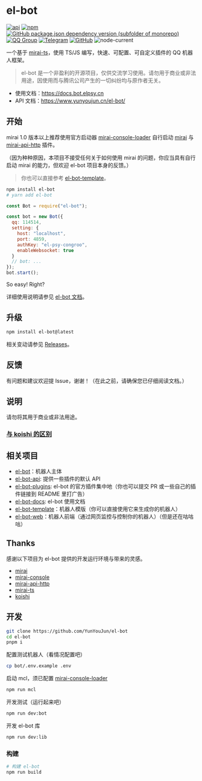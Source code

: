 # el-bot

[![api](https://github.com/YunYouJun/el-bot/workflows/api/badge.svg)](https://www.yunyoujun.cn/el-bot/)
[![npm](https://img.shields.io/npm/v/el-bot?logo=npm)](https://www.npmjs.com/package/el-bot)
[![GitHub package.json dependency version (subfolder of monorepo)](https://img.shields.io/github/package-json/dependency-version/YunYouJun/el-bot/mirai-ts?filename=packages%2Fel-bot%2Fpackage.json&logo=typescript)](https://github.com/YunYouJun/mirai-ts)
[![QQ Group](https://img.shields.io/badge/QQ%20Group-707408530-12B7F5?logo=tencent-qq)](https://shang.qq.com/wpa/qunwpa?idkey=5b0eef3e3256ce23981f3b0aa2457175c66ca9194efd266fd0e9a7dbe43ed653)
[![Telegram](https://img.shields.io/badge/Telegram-elpsy__cn-blue?logo=telegram)](https://t.me/elpsy_cn)
[![GitHub](https://img.shields.io/github/license/YunYouJun/el-bot)](https://github.com/YunYouJun/el-bot/blob/master/LICENSE)
![node-current](https://img.shields.io/node/v/el-bot)

一个基于 [mirai-ts](https://github.com/YunYouJun/mirai-ts)，使用 TS/JS 编写，快速、可配置、可自定义插件的 QQ 机器人框架。

> el-bot 是一个非盈利的开源项目，仅供交流学习使用。请勿用于商业或非法用途，因使用而与腾讯公司产生的一切纠纷均与原作者无关。

- 使用文档：<https://docs.bot.elpsy.cn>
- API 文档：<https://www.yunyoujun.cn/el-bot/>

## 开始

mirai 1.0 版本以上推荐使用官方启动器 [mirai-console-loader](https://github.com/iTXTech/mirai-console-loader) 自行启动 [mirai](https://github.com/mamoe/mirai) 与 [mirai-api-http](https://github.com/mamoe/mirai-api-http) 插件。

（因为种种原因，本项目不接受任何关于如何使用 mirai 的问题，你应当具有自行启动 mirai 的能力，但欢迎 el-bot 项目本身的反馈。）

> 你也可以直接参考 [el-bot-template](https://github.com/ElpsyCN/el-bot-template)。

```sh
npm install el-bot
# yarn add el-bot
```

```js
const Bot = require("el-bot");

const bot = new Bot({
  qq: 114514,
  setting: {
    host: "localhost",
    port: 4859,
    authKey: "el-psy-congroo",
    enableWebsocket: true
  }
  // bot: ...
});
bot.start();
```

So easy! Right?

详细使用说明请参见 [el-bot 文档](https://docs.bot.elpsy.cn/)。

## 升级

```sh
npm install el-bot@latest
```

相关变动请参见 [Releases](https://github.com/YunYouJun/el-bot/releases)。

## 反馈

有问题和建议欢迎提 Issue，谢谢！（在此之前，请确保您已仔细阅读文档。）

## 说明

请勿将其用于商业或非法用途。

### [与 koishi 的区别](https://docs.bot.elpsy.cn/about.html#与-koishi-的区别)

## 相关项目

- [el-bot](https://github.com/YunYouJun/el-bot)：机器人主体
- [el-bot-api](https://github.com/ElpsyCN/el-bot-api): 提供一些插件的默认 API
- [el-bot-plugins](https://github.com/ElpsyCN/el-bot-plugins): el-bot 的官方插件集中地（你也可以提交 PR 或一些自己的插件链接到 README 里打广告）
- [el-bot-docs](https://github.com/ElpsyCN/el-bot-docs): el-bot 使用文档
- [el-bot-template](https://github.com/ElpsyCN/el-bot-template)：机器人模版（你可以直接使用它来生成你的机器人）
- [el-bot-web](https://github.com/ElpsyCN/el-bot-web)：机器人前端（通过网页监控与控制你的机器人）（但是还在咕咕咕）

## Thanks

感谢以下项目为 el-bot 提供的开发运行环境与带来的灵感。

- [mirai](https://github.com/mamoe/mirai)
- [mirai-console](https://github.com/mamoe/mirai-console)
- [mirai-api-http](https://github.com/mamoe/mirai-api-http)
- [mirai-ts](https://github.com/YunYouJun/mirai-ts)
- [koishi](https://github.com/koishijs/koishi)

## 开发

```sh
git clone https://github.com/YunYouJun/el-bot
cd el-bot
pnpm i
```

配置测试机器人（看情况配置吧）

```sh
cp bot/.env.example .env
```

启动 mcl，须已配置 [mirai-console-loader](https://github.com/iTXTech/mirai-console-loader)

```sh
npm run mcl
```

开发测试（运行起来吧）

```sh
npm run dev:bot
```

开发 el-bot 库

```sh
npm run dev:lib
```

### 构建

```sh
# 构建 el-bot
npm run build
```
